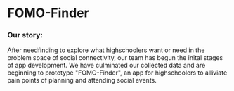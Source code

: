 # FOMO-Finder
### Our story:
After needfinding to explore what highschoolers want or need in the problem space of social connectivity, our team has begun the inital stages of app development. We have culminated our collected data and are beginning to prototype "FOMO-Finder", an app for highschoolers to alliviate pain points of planning and attending social events.
